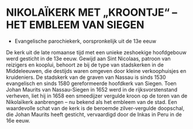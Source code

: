 # NIKOLAÏKERK MET „KROONTJE“ – HET EMBLEEM VAN  SIEGEN

* Evangelische parochiekerk, oorspronkelijk uit de 13e eeuw

De kerk uit de late romaanse tijd met een unieke zeshoekige hoofdgebouw werd gesticht in de 13e eeuw. Gewijd aan Sint Nicolaas, patroon van reizigers en kooplui, behoort ze bij de type van stadskerken in de Middeleeuwen, die destijds waren omgeven door kleine verkoophuisjes en kruideniers. De stadskerk van de graven van Nassau is sinds 1530 evangelisch en sinds 1580 gereformeerde hoofdkerk van Siegen. Toen Johan Maurits van Nassau-Siegen in 1652 werd in de rijksvorstenstand verheven, liet hij in 1658 een smeedijzer vergulde kroon op de toren van de Nikolaïkerk aanbrengen – nu bekend als het embleem van de stad. Een waardevolle schat van de kerk is de beroemde zilver-vergulde doopschal, die Johan Maurits heeft gesticht, vervaardigd door de Inkas in Peru in de 16e eeuw. 
